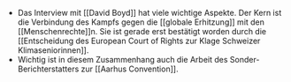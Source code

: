 - Das Interview mit [[David Boyd]] hat viele wichtige Aspekte. Der Kern ist die Verbindung des Kampfs gegen die [[globale Erhitzung]] mit den [[Menschenrechte]]n. Sie ist gerade erst bestätigt worden durch die [[Entscheidung des European Court of Rights zur Klage Schweizer Klimaseniorinnen]].
- Wichtig ist in diesem Zusammenhang auch die Arbeit des Sonder-Berichterstatters zur [[Aarhus Convention]].